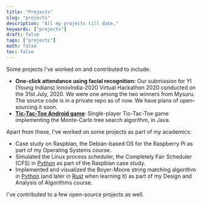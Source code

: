 ```yaml
---
title: "Projects"
slug: "projects"
description: "All my projects till date."
keywords: ["projects"]
draft: false
tags: ["projects"]
math: false
toc: false
---
```


Some projects I've worked on and contributed to include:

- **One-click attendance using facial recognition:** Our submission for YI
  (Young Indians) InnovIndia-2020 Virtual Hackathon 2020 conducted on the 31st
  July, 2020. We were one among the two winners from Mysuru. The source code is
  in a private repo as of now. We have plans of open-sourcing it soon.
- [**Tic-Tac-Toe Android game**](https://github.com/SanchithHegde/tic-tac-toe-android/):
  Single-player Tic-Tac-Toe game implementing the Monte-Carlo tree search
  algorithm, in Java.

Apart from these, I've worked on some projects as part of my academics:

- Case study on Raspbian, the Debian-based OS for the Raspberry Pi as part of
  my Operating Systems course.
- Simulated the Linux process scheduler, the Completely Fair Scheduler (CFS) in
  [Python](https://github.com/SanchithHegde/completely-fair-scheduler) as part
  of the Raspbian case study.
- Implemented and visualized the Boyer-Moore string matching algorithm in
  [Python](https://github.com/SanchithHegde/boyer-moore-visualization-python)
  (and later in [Rust](https://github.com/SanchithHegde/boyer-moore-visualization-rs)
  when learning it) as part of my Design and Analysis of
  Algorithms course.

I've contributed to a few open-source projects as well.
